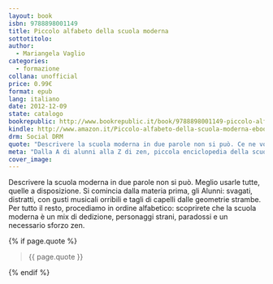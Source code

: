```yaml
---
layout: book
isbn: 9788898001149
title: Piccolo alfabeto della scuola moderna
sottotitolo:
author:
  - Mariangela Vaglio
categories:
  - formazione
collana: unofficial
price: 0.99€
format: epub
lang: italiano
date: 2012-12-09
state: catalogo
bookrepublic: http://www.bookrepublic.it/book/9788898001149-piccolo-alfabeto-della-scuola-moderna/
kindle: http://www.amazon.it/Piccolo-alfabeto-della-scuola-moderna-ebook/dp/B00ALIRL58/
drm: Social DRM
quote: "Descrivere la scuola moderna in due parole non si può. Ce ne vogliono almeno 21, in ordine alfabetico."
meta: "Dalla A di alunni alla Z di zen, piccola enciclopedia della scuola moderna."
cover_image:
---
```

Descrivere la scuola moderna in due parole non si può. Meglio usarle tutte, quelle a disposizione. Si comincia dalla materia prima, gli Alunni: svagati, distratti, con gusti musicali orribili e tagli di capelli dalle geometrie strambe. Per tutto il resto, procediamo in ordine alfabetico: scoprirete che la scuola moderna è un mix di dedizione, personaggi strani, paradossi e un necessario sforzo zen.

{% if page.quote %}
<blockquote>
    {{ page.quote }}
</blockquote>
{% endif %}